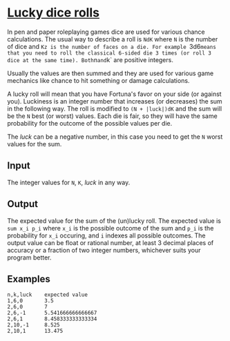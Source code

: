 # [Lucky dice rolls][codegolf]

In pen and paper roleplaying games dice are used for various chance
calculations. The usual way to describe a roll is `NdK` where `N` is
the number of dice and `Kz is the number of faces on a die. For example
`3d6` means that you need to roll the classical 6-sided die 3 times
(or roll 3 dice at the same time). Both `n` and `k` are positive integers.

Usually the values are then summed and they are used for various
game mechanics like chance to hit something or damage calculations.

A lucky roll will mean that you have Fortuna's favor on your side
(or against you). Luckiness is an integer number that increases (or
decreases) the sum in the following way. The roll is modified to
`(N + |luck|)dK` and the sum will be the `N` best (or worst) values.
Each die is fair, so they will have the same probability for the
outcome of the possible values per die.

The *luck* can be a negative number, in this case you need to get
the `N` worst values for the sum.

## Input

The integer values for `N`, `K`, *luck* in any way.

## Output

The expected value for the sum of the (un)lucky roll. The expected
value is `sum x_i p_i` where `x_i` is the possible outcome of the
sum and `p_i` is the probability for `x_i` occuring, and `i` indexes
all possible outcomes. The output value can be float or rational
number, at least 3 decimal places of accuracy or a fraction of two
integer numbers, whichever suits your program better.

## Examples

    n,k,luck    expected value
    1,6,0       3.5
    2,6,0       7
    2,6,-1      5.541666666666667
    2,6,1       8.458333333333334
    2,10,-1     8.525
    2,10,1      13.475


[codegolf]: https://codegolf.stackexchange.com/questions/206142/lucky-dice-rolls
